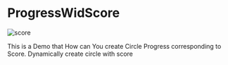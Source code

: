 # ProgressWidScore

![score](https://user-images.githubusercontent.com/29247490/27250912-7422a5a2-5358-11e7-9af4-659b67b0518a.gif)

This is a Demo that How can You create Circle Progress corresponding to Score.
Dynamically create circle with score
